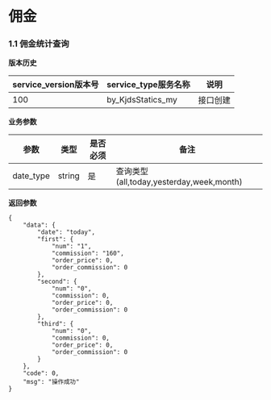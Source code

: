 # 佣金


### 1.1 佣金统计查询


**版本历史**

|service_version版本号|service_type服务名称|说明|
|----|---|---|
|100|by_KjdsStatics_my|接口创建|

**业务参数**

|参数 |类型|是否必须|备注|
| ---------------- | ------------------------ | ------------------------ | ------------------------ |
|date_type|string|是|查询类型(all,today,yesterday,week,month)|

**返回参数** 
```
{
    "data": {
        "date": "today",
        "first": {
            "num": "1",
            "commission": "160",
            "order_price": 0,
            "order_commission": 0
        },
        "second": {
            "num": "0",
            "commission": 0,
            "order_price": 0,
            "order_commission": 0
        },
        "third": {
            "num": "0",
            "commission": 0,
            "order_price": 0,
            "order_commission": 0
        }
    },
    "code": 0,
    "msg": "操作成功"
}
```


